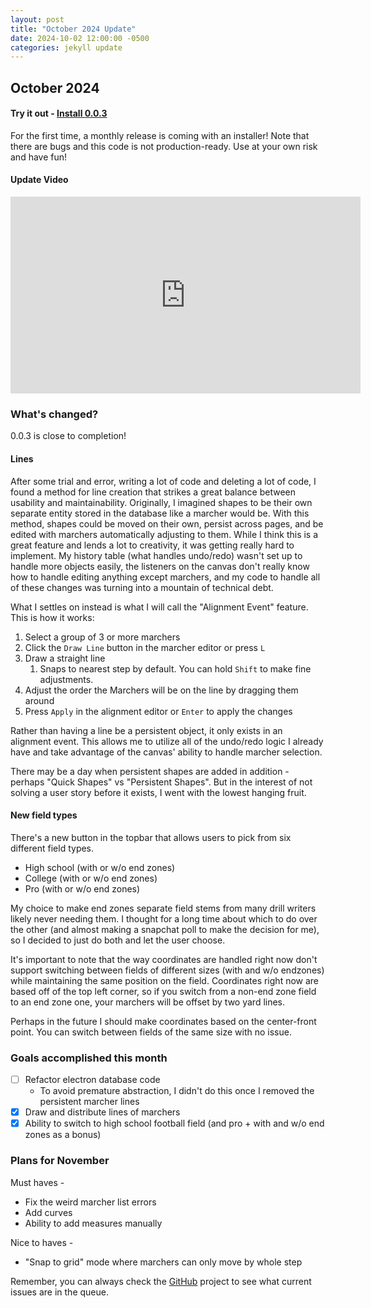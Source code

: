 ```yaml
---
layout: post
title: "October 2024 Update"
date: 2024-10-02 12:00:00 -0500
categories: jekyll update
---
```


## October 2024

#### Try it out - [Install 0.0.3](https://github.com/OpenMarch/OpenMarch/releases/tag/v0.0.3)

For the first time, a monthly release is coming with an installer!
Note that there are bugs and this code is not production-ready.
Use at your own risk and have fun!

#### Update Video

<iframe width="560" height="315" src="https://www.youtube.com/embed/reXz_3wm46Y?si=tKiCtgocPLq4hw5R" title="YouTube video player" frameborder="0" allow="accelerometer; autoplay; clipboard-write; encrypted-media; gyroscope; picture-in-picture; web-share" referrerpolicy="strict-origin-when-cross-origin" allowfullscreen></iframe>

<br/>

### What's changed?

0.0.3 is close to completion!

#### Lines

After some trial and error, writing a lot of code and deleting a lot of code, I found a method for line creation that strikes a great balance between usability and maintainability.
Originally, I imagined shapes to be their own separate entity stored in the database like a marcher would be.
With this method, shapes could be moved on their own, persist across pages, and be edited with marchers automatically adjusting to them.
While I think this is a great feature and lends a lot to creativity, it was getting really hard to implement.
My history table (what handles undo/redo) wasn't set up to handle more objects easily, the listeners on the canvas don't really know how to handle editing anything except marchers, and my code to handle all of these changes was turning into a mountain of technical debt.

What I settles on instead is what I will call the "Alignment Event" feature.
This is how it works:

1. Select a group of 3 or more marchers
1. Click the `Draw Line` button in the marcher editor or press `L`
1. Draw a straight line
   1. Snaps to nearest step by default. You can hold `Shift` to make fine adjustments.
1. Adjust the order the Marchers will be on the line by dragging them around
1. Press `Apply` in the alignment editor or `Enter` to apply the changes

Rather than having a line be a persistent object, it only exists in an alignment event.
This allows me to utilize all of the undo/redo logic I already have and take advantage of the canvas' ability to handle marcher selection.

There may be a day when persistent shapes are added in addition - perhaps "Quick Shapes" vs "Persistent Shapes".
But in the interest of not solving a user story before it exists, I went with the lowest hanging fruit.

#### New field types

There's a new button in the topbar that allows users to pick from six different field types.

- High school (with or w/o end zones)
- College (with or w/o end zones)
- Pro (with or w/o end zones)

My choice to make end zones separate field stems from many drill writers likely never needing them.
I thought for a long time about which to do over the other (and almost making a snapchat poll to make the decision for me), so I decided to just do both and let the user choose.

It's important to note that the way coordinates are handled right now don't support switching between fields of different sizes (with and w/o endzones) while maintaining the same position on the field.
Coordinates right now are based off of the top left corner, so if you switch from a non-end zone field to an end zone one, your marchers will be offset by two yard lines.

Perhaps in the future I should make coordinates based on the center-front point.
You can switch between fields of the same size with no issue.

### Goals accomplished this month

- [ ] Refactor electron database code
  - To avoid premature abstraction, I didn't do this once I removed the persistent marcher lines
- [x] Draw and distribute lines of marchers
- [x] Ability to switch to high school football field (and pro + with and w/o end zones as a bonus)

### Plans for November

Must haves -

- Fix the weird marcher list errors
- Add curves
- Ability to add measures manually

Nice to haves -

- "Snap to grid" mode where marchers can only move by whole step

Remember, you can always check the [GitHub](https://github.com/OpenMarch/OpenMarch) project to see what current issues are in the queue.
